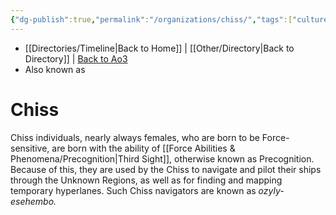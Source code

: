 ```yaml
---
{"dg-publish":true,"permalink":"/organizations/chiss/","tags":["culture"]}
---
```


- [[Directories/Timeline\|Back to Home]] | [[Other/Directory\|Back to Directory]] | [Back to Ao3](https://archiveofourown.org/works/19334440/chapters/45992584)
- Also known as

# Chiss
Chiss individuals, nearly always females, who are born to be Force-sensitive, are born with the ability of [[Force Abilities & Phenomena/Precognition\|Third Sight]], otherwise known as Precognition. Because of this, they are used by the Chiss to navigate and pilot their ships through the Unknown Regions, as well as for finding and mapping temporary hyperlanes. Such Chiss navigators are known as *ozyly-esehembo.* 
